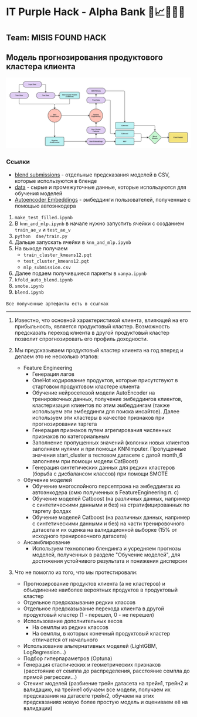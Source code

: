 # IT Purple Hack - Alpha Bank 🏦📈🙋🏻‍♂️
## Team: MISIS FOUND HACK
## Модель прогнозирования продуктового кластера клиента

![](assets/arch.jpeg)

### Ссылки
* [blend submissions](https://drive.google.com/drive/folders/1VvkqH99kXWkUAxdBELfCksp8SyzMfHVC) - отдельные предсказания моделей в CSV, которые используются в бленде 
* [data](https://drive.google.com/drive/u/0/folders/1yK1Q_FYScMvICZnF-ji1QdeLOvQdzkf8) - сырые и промежуточные данные, которые используются для обучения моделей
* [Autoencoder Embeddings](https://disk.yandex.ru/d/-_FoTikiwEOV9A) - эмбеддинги пользователей, полученные с помощью автоэнкодера

1) ```make_test_filled.ipynb```
1) В ```knn_and_mlp.ipynb``` в начале нужно запустить ячейки с созданием ```train_ae_v``` и ```test_ae_v```
2) ```python  dae/train.py```
3) Дальше запускать ячейки в ```knn_and_mlp.ipynb```
4) На выходе получаем 
    - ```train_cluster_kmeans12.pqt```
    - ```test_cluster_kmeans12.pqt```
    - ```mlp_submission.csv```
5) Далее подаем получившиеся паркеты в ```vanya.ipynb```
6) ```kfold_auto_blend.ipynb```
7) ```smote.ipynb```
8) ```blend.ipynb```  
   
```Все полученные артефакты есть в ссылках```

------------------------------------------------------------------------------------------------------------------------------------------------------------------------------------------------

1. Известно, что основной характеристикой клиента, влияющей
на его прибыльность, является продуктовый кластер. Возможность предсказать переход клиента в другой продуктовый кластер позволит спрогнозировать его профиль доходности.

2. Мы предсказываем продуктовый кластер клиента на год вперед и делаем это не несколько этапов:
    * Feature Engineering
      - Генерация лагов
      - OneHot кодирование продуктов, которые присутствуют в стартовом продуктовом кластере клиента
      - Обучение нейросетевой модели AutoEncoder на тренировочных данных, получение эмбеддингов клиентов, кластеризация клиентов по этим эмбеддингам (также используем эти эмбеддинги для поиска инсайтов). Далее используем эти кластеры в качестве признаков при прогнозировании таргета
      - Генерация признаков путем агрегирования численных признаков по категориальным
      - Заполнение пропущенных значений (колонки новых клиентов заполняем нулями и при помощи KNNImputer. Пропущенные значения start_cluster в тестовом датасете с датой month_6 заполняем при помощи модели CatBoost)
      - Генерация синтетических данных для редких кластеров (борьба с дисбалансом классов) при помощи SMOTE
    * Обучение моделей
        - Обучение многослойного персептрона на эмбеддингах из автоэнкодера (смю полученных в FeatureEngineering п. с)
        - Обучение моделей Catboost (на различных данных, например с синтетическими данными и без) на стратифицированных по таргету фолдах
        - Обучение моделей Catboost (на различных данных, например с синтетическими данными и без) на части тренировочного датасета и их оценка на валидационной выборке (15% от исходного тренировочного датасета)
    * Ансамблирование 
        - Используем технологию блендинга и усредняем прогнозы моделей, полученных в разделе "Обучение моделей", для достижения устойчивого результата и понижения дисперсии

3. Что не помогло из того, что мы протестировали:
    - Прогнозирование продуктов клиента (а не кластеров) и объединение наиболее вероятных продуктов в продуктовый кластер
    - Отдельное предсказывание редких классов
    - Отдельное предсказывание перехода клиента в другой продуктовый кластер (1 - перешел, 0 - не перешел)
    - Использование дополнительных весов
        - На семплы из редких классов
        - На семплы, в которых конечный продуктовый кластер отличается от начального
    - Использование альтернативных моделей (LightGBM, LogRegression...)
    - Подбор гиперпараметров (Optuna)
    - Генерация стастических и геометрических признаков (расстояние от семпла до распределения, расстояние семпла до прямой регрессии...)
    - Стекинг моделей (разбиение трейн датасета на трейн1, трейн2 и валидацию, на трейне1 обучаем все модели, получаем их предсказания на датасете трейн2, обучаем на этих предсказаниях новую более простую модель и оцениваем её на валидации)
